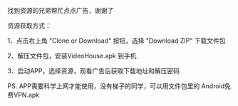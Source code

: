 
找到资源的兄弟帮忙点点广告，谢谢了

资源获取方式：

1、点击右上角 "Clone or Download" 按钮，选择 "Download ZIP" 下载文件包

2、解压文件包，安装VideoHouse.apk 到手机

3、启动APP，选择资源，观看广告后获取下载地址和解压密码

PS. APP需要科学上网才能使用，没有梯子的同学，可以用文件包里的 Android免费VPN.apk 
